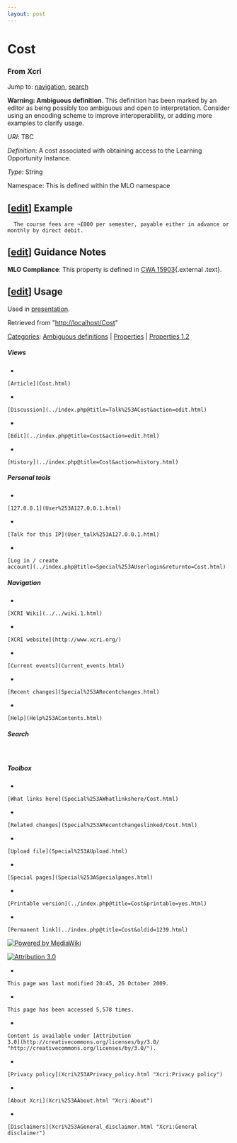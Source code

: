 ```yaml
---
layout: post
---
```








Cost 
====













### From Xcri 







Jump to: [navigation](Cost.html#column-one),
[search](Cost.html#searchInput)





**Warning: Ambiguous definition**. This definition has been marked by an
editor as being possibly too ambiguous and open to interpretation.
Consider using an encoding scheme to improve interoperability, or adding
more examples to clarify usage.



*URI*: TBC

*Definition*: A cost associated with obtaining access to the Learning
Opportunity Instance.

*Type*: String

Namespace: This is defined within the MLO namespace


\[[edit](../index.php@title=Cost&action=edit&section=1.html "Edit section: Example")\] Example
----------------------------------------------------------------------------------------------------------------------------------------------------------------

      The course fees are ¬£800 per semester, payable either in advance or monthly by direct debit.


\[[edit](../index.php@title=Cost&action=edit&section=2.html "Edit section: Guidance Notes")\] Guidance Notes
------------------------------------------------------------------------------------------------------------------------------------------------------------------------------

**MLO Compliance**: This property is defined in [CWA
15903](ftp://ftp.cenorm.be/PUBLIC/CWAs/e-Europe/WS-LT/CWA15903-00-2008-Dec.pdf "ftp://ftp.cenorm.be/PUBLIC/CWAs/e-Europe/WS-LT/CWA15903-00-2008-Dec.pdf"){.external
.text}.


\[[edit](../index.php@title=Cost&action=edit&section=3.html "Edit section: Usage")\] Usage
------------------------------------------------------------------------------------------------------------------------------------------------------------

Used in [presentation](Presentation.html "Presentation").



Retrieved from "[http://localhost/Cost](Cost.html)"





[Categories](Special%253ACategories.html "Special:Categories"): [Ambiguous
definitions](Category%253AAmbiguous_definitions.html "Category:Ambiguous definitions")
| [Properties](Category%253AProperties.html "Category:Properties")
| [Properties
1.2](Category%253AProperties_1.2.html "Category:Properties 1.2")

















##### Views



-   

    

    [Article](Cost.html)
-   

    

    [Discussion](../index.php@title=Talk%253ACost&action=edit.html)
-   

    

    [Edit](../index.php@title=Cost&action=edit.html)
-   

    

    [History](../index.php@title=Cost&action=history.html)







##### Personal tools



-   

    

    [127.0.0.1](User%253A127.0.0.1.html)
-   

    

    [Talk for this IP](User_talk%253A127.0.0.1.html)
-   

    

    [Log in / create
    account](../index.php@title=Special%253AUserlogin&returnto=Cost.html)











[](../../wiki.1.html "XCRI Wiki")





##### Navigation



-   

    

    [XCRI Wiki](../../wiki.1.html)
-   

    

    [XCRI website](http://www.xcri.org/)
-   

    

    [Current events](Current_events.html)
-   

    

    [Recent changes](Special%253ARecentchanges.html)
-   

    

    [Help](Help%253AContents.html)







##### Search





 









##### Toolbox



-   

    

    [What links here](Special%253AWhatlinkshere/Cost.html)
-   

    

    [Related changes](Special%253ARecentchangeslinked/Cost.html)
-   

    

    [Upload file](Special%253AUpload.html)
-   

    

    [Special pages](Special%253ASpecialpages.html)
-   

    

    [Printable version](../index.php@title=Cost&printable=yes.html)
-   

    

    [Permanent link](../index.php@title=Cost&oldid=1239.html)















[![Powered by
MediaWiki](../skins/common/images/poweredby_mediawiki_88x31.png)](http://www.mediawiki.org/)





[![Attribution 3.0
](http://i.creativecommons.org/l/by/3.0/88x31.png)](http://creativecommons.org/licenses/by/3.0/)



-   

    

    This page was last modified 20:45, 26 October 2009.
-   

    

    This page has been accessed 5,578 times.
-   

    

    Content is available under [Attribution
    3.0](http://creativecommons.org/licenses/by/3.0/ "http://creativecommons.org/licenses/by/3.0/").
-   

    

    [Privacy policy](Xcri%253APrivacy_policy.html "Xcri:Privacy policy")
-   

    

    [About Xcri](Xcri%253AAbout.html "Xcri:About")
-   

    

    [Disclaimers](Xcri%253AGeneral_disclaimer.html "Xcri:General disclaimer")




